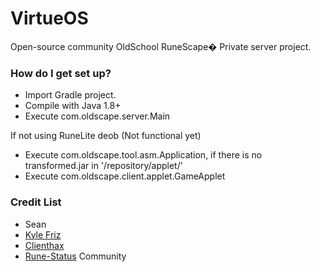 # VirtueOS #

Open-source community OldSchool RuneScape� Private server project.

### How do I get set up? ###

* Import Gradle project.
* Compile with Java 1.8+
* Execute com.oldscape.server.Main

If not using RuneLite deob (Not functional yet)
* Execute com.oldscape.tool.asm.Application, if there is no transformed.jar in '/repository/applet/'
* Execute com.oldscape.client.applet.GameApplet

### Credit List ###
* Sean
* [Kyle Friz](https://rune-status.net/members/kyle-friz.249/)
* [Clienthax](https://rune-status.net/members/clienthax.370/)
* [Rune-Status](https://rune-status.net/) Community
